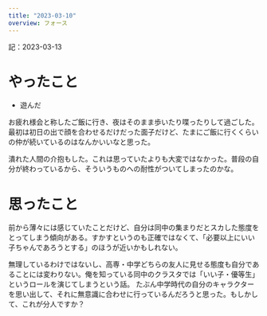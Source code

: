 ```yaml
---
title: "2023-03-10"
overview: フォース
---
```


記：2023-03-13

# やったこと

- 遊んだ

お疲れ様会と称したご飯に行き、夜はそのまま歩いたり喋ったりして過ごした。
最初は初日の出で顔を合わせるだけだった面子だけど、たまにご飯に行くくらいの仲が続いているのはなんかいいなと思った。

潰れた人間の介抱もした。これは思っていたよりも大変ではなかった。普段の自分が終わっているから、そういうものへの耐性がついてしまったのかな。

# 思ったこと

前から薄々には感じていたことだけど、自分は同中の集まりだとスカした態度をとってしまう傾向がある。すかすというのも正確ではなくて、「必要以上にいい子ちゃんであろうとする」のほうが近いかもしれない。

無理しているわけではないし、高専・中学どちらの友人に見せる態度も自分であることには変わりない。俺を知っている同中のクラスタでは「いい子・優等生」というロールを演じてしまうという話。
たぶん中学時代の自分のキャラクターを思い出して、それに無意識に合わせに行っているんだろうと思った。もしかして、これが分人ですか？
